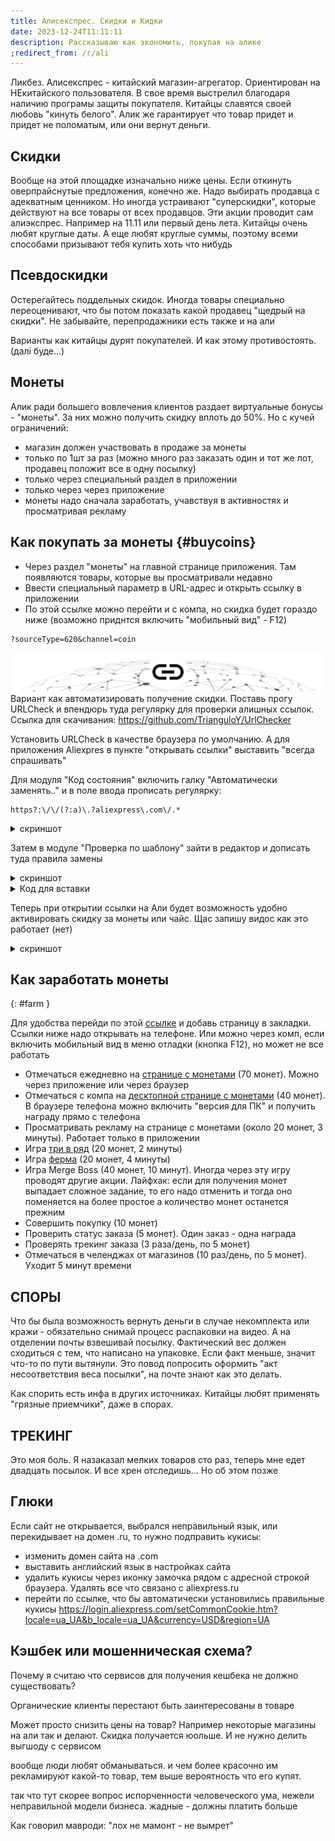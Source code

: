 ```yaml
---
title: Алисекспрес. Скидки и Кидки
date: 2023-12-24T11:11:11
desсription: Рассказываю как экономить, покупая на алике
;redirect_from: /r/ali
---
```



Ликбез. Алисекспрес - китайский магазин-агрегатор. Ориентирован на НЕкитайского пользователя. В свое время выстрелил благодаря наличию програмы защиты покупателя. Китайцы славятся своей любовь "кинуть белого". Алик же гарантирует что товар придет и придет не поломатым, или они вернут деньги.

## Скидки
Вообще на этой площадке изначально ниже цены. Если откинуть оверпрайснутые предложения, конечно же. Надо выбирать продавца с адекватным ценником. Но иногда устраивают "суперскидки", которые действуют на все товары от всех продавцов. Эти акции проводит сам алиэкспрес. Например на 11.11 или первый день лета. Китайцы очень любят круглые даты. А еще любят круглые суммы, поэтому всеми способами призывают тебя купить хоть что нибудь

## Псевдоскидки
Остерегайтесь поддельных скидок. Иногда товары специально переоценивают, что бы потом показать какой продавец "щедрый на скидки". Не забывайте, перепродажники есть также и на али

Варианты как китайцы дурят покупателей. И как этому противостоять.  
(далі буде...)


## Монеты
Алик ради большего вовлечения клиентов раздает виртуальные бонусы - "монеты". За них можно получить скидку вплоть до 50%. Но с кучей ограничений:
- магазин должен участвовать в продаже за монеты
- только по 1шт за раз (можно много раз заказать один и тот же лот, продавец положит все в одну посылку)
- только через специальный раздел в приложении
- только через через приложение
- монеты надо сначала заработать, учавствуя в активностях и просматривая рекламу


## Как покупать за монеты {#buycoins}
- Через раздел "монеты" на главной странице приложения. Там появляются товары, которые вы просматривали недавно
- Ввести специальный параметр в URL-адрес и открыть ссылку в приложении
- По этой ссылке можно перейти и с компа, но скидка будет гораздо ниже (возможно приднтся включить "мобильный вид" - F12)
```
?sourceType=620&channel=coin
```

![UrlCheck](/img/ali/urlcheck.png)
Вариант как автоматизировать получение скидки. Поставь прогу URLCheck и впендюрь туда регулярку для проверки алишных ссылок. Ссылка для скачивания: <https://github.com/TrianguloY/UrlChecker>

Установить URLCheck в качестве браузера по умолчанию. А для приложения Aliexpres в пункте "открывать ссылки" выставить "всегда спрашивать"

Для модуля "Код состояния" включить галку "Автоматически заменять.." и в поле ввода прописать регулярку:
```
https?:\/\/(?:a)\.?aliexpress\.com\/.*
```
<details><summary markdown="0">скриншот</summary>
![Автоудлиннение ссылки](/img/ali/urlcheck1.jpg)
</details>

Затем в модуле "Проверка по шаблону" зайти в редактор и дописать туда правила замены
<details><summary markdown="0">скриншот</summary>
![](/img/ali/urlcheck2.jpg)
</details>

<details><summary markdown="0">Код для вставки</summary>
``` json
  "Skip rus Ali": {
    "regex": "^https?:\/\/(?:[a-z0-9-]+\\.)*aliexpress\\.(?:us|ru)\/(.*)$",
    "replacement": "https:\/\/www\\.aliexpress\\.com\/$1",
    "automatic": "true",
    "enabled": "true"
  },
  "Знижка за монети": {
    "regex": "^https?:\/\/(?:[a-z0-9-]+\\.)*aliexpress\\.(?:us|ru|com)\/item\/(\\d+\\.html)(.*)$",
    "excludeRegex": "^https:\/\/www\\.aliexpress\\.com\/item\/(\\d+\\.html)\\?sourceType=620&channel=coin$",
    "replacement": "https:\/\/www\\.aliexpress\\.com\/item\/$1\\?sourceType=620&channel=coin",
    "automatic": "false",
    "enabled": "true"
  },
  "Знижка Choice": {
    "regex": "^https?:\/\/(?:[a-z0-9-]+\\.)*aliexpress\\.(?:us|ru|com)\/item\/(\\d+\\.html)(.*)$",
    "excludeRegex": "^https:\/\/www\\.aliexpress\\.com\/item\/(\\d+\\.html)\\?sourceType=570$",
    "replacement": "https:\/\/www\\.aliexpress\\.com\/item\/$1\\?sourceType=570",
    "enabled": "true"
  }
```
</details>


Теперь при открытии ссылки на Али будет возможность удобно активировать скидку за монеты или чайс. Щас запишу видос как это работает (нет)

<details><summary markdown="0">скриншот</summary>
![rsult](/img/ali/urlcheck3.jpg)
</details>

## Как заработать монеты  
{: #farm }

Для удобства перейди по этой [ссылке](#farm) и добавь страницу в закладки. Ссылки ниже надо открывать на телефоне. Или можно через комп, если включить мобильный вид в меню отладки (кнопка F12), но может не все работать

- Отмечаться ежедневно на [странице с монетами](https://m.aliexpress.com/p/coin-index/index.html?_immersiveMode=true&from=checkinxx) (70 монет). Можно через приложение или через браузер
- Отмечаться с компа на [десктопной странице с монетами](https://www.aliexpress.com/p/coin-pc-index/index.html) (40 монет). В браузере телефона можно включить "версия для ПК" и получить награду прямо с телефона
- Просматривать рекламу на странице с монетами (около 20 монет, 3 минуты). Работает только в приложении
- Игра [три в ряд](https://m.aliexpress.com/p/gogo-match-cc/index.html) (20 монет, 2 минуты)
- Игра [ферма](https://m.aliexpress.com/p/ae_fruit/index.html?_immersiveMode=true&from=global) (20 монет, 4 минуты)
- Игра Merge Boss (40 монет, 10 минут). Иногда через эту игру проводят другие акции. Лайфхак: если для получения монет выпадает сложное задание, то его надо отменить и тогда оно поменяется на более простое а количество монет останется прежним
- Совершить покупку (10 монет)
- Проверить статус заказа (5 монет). Один заказ - одна награда
- Проверять трекинг заказа (3 раза/день, по 5 монет)
- Отмечаться в челенджах от магазинов (10 раз/день, по 5 монет). Уходит 5 минут времени






## СПОРЫ
Что бы была возможность вернуть деньги в случае некомплекта или кражи - обязательно снимай процесс распаковки на видео. А на отделении почты взвешивай посылку. Фактический вес должен сходиться с тем, что написано на упаковке. Если факт меньше, значит что-то по пути вытянули. Это повод попросить оформить "акт несоответствия веса посылки", на почте знают как это делать.

Как спорить есть инфа в других источниках. Китайцы любят применять "грязные приемчики", даже в спорах.


## ТРЕКИНГ
Это моя боль. Я назаказал мелких товаров сто раз, теперь мне едет двадцать посылок. И все хрен отследишь... Но об этом позже


## Глюки
Если сайт не открывается, выбрался неправильный язык, или перекидывает на домен .ru, то нужно подправить кукисы:
- изменить домен сайта на .com
- выставить английский язык в настройках сайта
- удалить кукисы через иконку замочка рядом с адресной строкой браузера. Удалять все что связано с aliexpress.ru
- перейти по ссылке, что бы автоматически установились правильные кукисы <https://login.aliexpress.com/setCommonCookie.htm?locale=ua_UA&b_locale=ua_UA&currency=USD&region=UA>



## Кэшбек или мошенническая схема?

Почему я считаю что сервисов для получения кешбека не должно существовать?

Органические клиенты перестают быть заинтересованы в товаре

Может просто снизить цены на товар? Например некоторые магазины на али так и делают. Скидка получается юольше. И не нужно делить выгшоду с сервисом

вообще люди любят обманываться. и чем более красочно им рекламируют какой-то товар, тем выше вероятность что его купят. 

так что тут скорее вопрос испорченности человеческого ума, нежели неправильной модели бизнеса. жадные - должны платить больше

Как говорил мавроди: "лох не мамонт - не вымрет"
